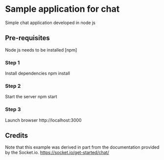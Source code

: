 # Sample application for chat
Simple chat application developed in node js

## Pre-requisites
Node js needs to be installed [npm]

### Step 1
Install dependencies
npm install

### Step 2
Start the server
npm start

### Step 3
Launch browser http://localhost:3000

## Credits
Note that this example was derived in part from the documentation provided by the Socket.io. 
https://socket.io/get-started/chat/

